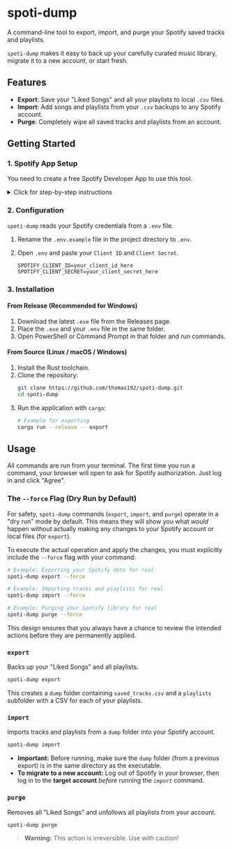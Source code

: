 # spoti-dump

A command-line tool to export, import, and purge your Spotify saved tracks and playlists.

`spoti-dump` makes it easy to back up your carefully curated music library, migrate it to a new account, or start fresh.

## Features

- **Export**: Save your "Liked Songs" and all your playlists to local `.csv` files.
- **Import**: Add songs and playlists from your `.csv` backups to any Spotify account.
- **Purge**: Completely wipe all saved tracks and playlists from an account.

## Getting Started

### 1. Spotify App Setup

You need to create a free Spotify Developer App to use this tool.

<details>
<summary>Click for step-by-step instructions</summary>

1.  **Go to the Spotify Developer Dashboard and log in.**
2.  **Click `Create app`.**
    -   Give it any `App name` and `App description`.
    -   Check the `Website` and `Redirect URI` boxes. You can put any valid URL for now (e.g., `http://localhost`).
3.  **Go to your new app's `Settings`.**
4.  **Add the Redirect URI:**
    -   Find the `Redirect URIs` section.
    -   Add exactly this URI: `http://localhost:8888/callback`
    -   Click `Save`.
5.  **Copy your Credentials:**
    -   Find and copy your `Client ID` and `Client Secret`. You'll need them in the next step.
6.  **(For Import Only) Add Users:**
    -   In the Developer Dashboard, go to the `Users and Access` tab.
    -   Add the email address of the Spotify account you want to **import music to**.

</details>

### 2. Configuration

`spoti-dump` reads your Spotify credentials from a `.env` file.

1.  Rename the `.env.example` file in the project directory to `.env`.
2.  Open `.env` and paste your `Client ID` and `Client Secret`.

    ```env
    SPOTIFY_CLIENT_ID=your_client_id_here
    SPOTIFY_CLIENT_SECRET=your_client_secret_here
    ```

### 3. Installation

#### From Release (Recommended for Windows)

1.  Download the latest `.exe` file from the Releases page.
2.  Place the `.exe` and your `.env` file in the same folder.
3.  Open PowerShell or Command Prompt in that folder and run commands.

#### From Source (Linux / macOS / Windows)

1.  Install the Rust toolchain.
2.  Clone the repository:
    ```sh
    git clone https://github.com/thomas192/spoti-dump.git
    cd spoti-dump
    ```
3.  Run the application with `cargo`:
    ```sh
    # Example for exporting
    cargo run --release -- export
    ```

## Usage

All commands are run from your terminal. The first time you run a command, your browser will open to ask for Spotify authorization. Just log in and click "Agree".

### The `--force` Flag (Dry Run by Default)

For safety, `spoti-dump` commands (`export`, `import`, and `purge`) operate in a "dry run" mode by default. This means they will show you what *would* happen without actually making any changes to your Spotify account or local files (for `export`).

To execute the actual operation and apply the changes, you must explicitly include the `--force` flag with your command:

```sh
# Example: Exporting your Spotify data for real
spoti-dump export --force

# Example: Importing tracks and playlists for real
spoti-dump import --force

# Example: Purging your Spotify library for real
spoti-dump purge --force
```

This design ensures that you always have a chance to review the intended actions before they are permanently applied.

### `export`

Backs up your "Liked Songs" and all playlists.

```sh
spoti-dump export
```

This creates a `dump` folder containing `saved_tracks.csv` and a `playlists` subfolder with a CSV for each of your playlists.

### `import`

Imports tracks and playlists from a `dump` folder into your Spotify account.

```sh
spoti-dump import
```

- **Important:** Before running, make sure the `dump` folder (from a previous export) is in the same directory as the executable.
- **To migrate to a new account:** Log out of Spotify in your browser, then log in to the **target account** *before* running the `import` command.

### `purge`

Removes all "Liked Songs" and unfollows all playlists from your account.

```sh
spoti-dump purge
```

> **Warning:** This action is irreversible. Use with caution!
